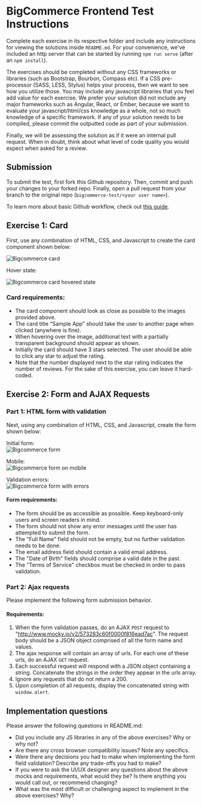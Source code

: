 # BigCommerce Frontend Test Instructions

Complete each exercise in its respective folder and include any instructions for viewing the
solutions inside `README.md`. For your convenience, we've included an http server
that can be started by running `npm run serve` (after an `npm install`). 

The exercises should be completed without any CSS frameworks or libraries (such as Bootstrap, Bourbon, Compass etc). If a CSS pre-processor (SASS, LESS, Stylus) helps your process, then we want to see how you utilize those.
You may include any javascript libraries that you feel add value for each exercise. We prefer your solution did not include any major frameworks such as Angular, React, or Ember, because we want to evaluate your javascript/html/css knowledge as a whole, not so much knowledge of a specific framework.
If any of your solution needs to be compiled, please commit the outputted code as part of your submission.

Finally, we will be assessing the solution as if it were an internal pull request. When in 
doubt, think about what level of code quality you would expect when asked for a review.

## Submission

To submit the test, first fork this Github repository. Then, commit and push your changes to your forked repo. Finally, open a pull request from your branch to the original repo (`bigcommerce-test/<your user name>`).

To learn more about basic Github workflow, check out [this guide](https://guides.github.com/activities/forking/).


## Exercise 1: Card

First, use any combination of HTML, CSS, and Javascript to create the card component shown below:

![Bigcommerce card](images/bigcommerce-card.png)

Hover state:

![Bigcommerce card hovered state](images/bigcommerce-card--hovered.png)

### Card requirements:

- The card component should look as close as possible to the images provided above.
- The card title “Sample App” should take the user to another page when clicked (anywhere is fine).
- When hovering over the image, additional text with a partially transparent background should appear as shown.
- Initially the card should have 3 stars selected. The user should be able to click any star to adjust the rating. 
- Note that the number displayed next to the star rating indicates the number of reviews. For the sake of this exercise, you can leave it hard-coded.


## Exercise 2: Form and AJAX Requests

### Part 1: HTML form with validation

Next, using any combination of HTML, CSS, and Javascript, create the form shown below:

Initial form:  
![Bigcommerce form](images/bigcommerce-form.png)

Mobile:  
![Bigcommerce form on mobile](images/bigcommerce-form--mobile.png)

Validation errors:  
![Bigcommerce form with errors](images/bigcommerce-form-errors.png)

#### Form requirements:

- The form should be as accessible as possible. Keep keyboard-only users and screen readers in mind.
- The form should not show any error messages until the user has attempted to submit the form.
- The "Full Name" field should not be empty, but no further validation needs to be done.
- The email address field should contain a valid email address.
- The "Date of Birth" fields should comprise a valid date in the past.
- The "Terms of Service" checkbox must be checked in order to pass validation.


### Part 2: Ajax requests

Please implement the following form submission behavior.

#### Requirements:

1. When the form validation passes, do an AJAX `POST` request to "http://www.mocky.io/v2/573283c60f0000f816ead7ac". The request body should be a JSON object comprised of all the form name and values.
1. The ajax response will contain an array of urls. For each one of these urls, do an AJAX `GET` request.
1. Each successful request will respond with a JSON object containing a string. Concatenate the strings in the order they appear in the urls array.
1. Ignore any requests that do not return a 200.
1. Upon completion of all requests, display the concatenated string with `window.alert`.


## Implementation questions
Please answer the following questions in README.md:

- Did you include any JS libraries in any of the above exercises? Why or why not?
- Are there any cross browser compatibility issues? Note any specifics.
- Were there any decisions you had to make when implementing the form field validation? Describe any trade-offs you had to make?
- If you were to ask the UI/UX designer any questions about the above mocks and requirements, what would they be? Is there anything you would call out, or recommend changing?
- What was the most difficult or challenging aspect to implement in the above exercises? Why?
